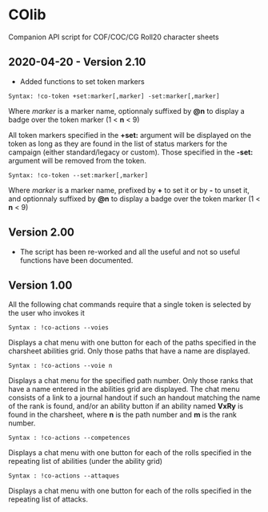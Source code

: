 # COlib
Companion API script for COF/COC/CG Roll20 character sheets

## 2020-04-20 - Version 2.10
* Added functions to set token markers
```
Syntax: !co-token +set:marker[,marker] -set:marker[,marker]
```
Where _marker_ is a marker name, optionnaly suffixed by **@n** to display a badge over the token marker (1 < **n** < 9)

All token markers specified in the **+set:** argument will be displayed on the token as long as they are found in the list of status markers for the campaign (either standard/legacy or custom). Those specified in the **-set:** argument will be removed from the token. 

```
Syntax: !co-token --set:marker[,marker]
```
Where _marker_ is a marker name, prefixed by **+** to set it or by **-** to unset it, and optionnaly suffixed by **@n** to display a badge over the token marker (1 < **n** < 9)

## Version 2.00

* The script has been re-worked and all the useful and not so useful functions have been documented.

## Version 1.00

All the following chat commands require that a single token is selected by the user who invokes it

```
Syntax : !co-actions --voies
```
Displays a chat menu with one button for each of the paths specified in the charsheet abilities grid. Only those paths that have a name are displayed.

```
Syntax : !co-actions --voie n
```
Displays a chat menu for the specified path number. Only those ranks that have a name entered in the abilities grid are displayed. The chat menu consists of a link to a journal handout if such an handout matching the name of the rank is found, and/or an ability button if an ability named **VxRy** is found in the charsheet, where **n** is the path number and **m** is the rank number.

```
Syntax : !co-actions --competences
```
Displays a chat menu with one button for each of the rolls specified in the repeating list of abilities (under the ability grid)

```
Syntax : !co-actions --attaques
```
Displays a chat menu with one button for each of the rolls specified in the repeating list of attacks.